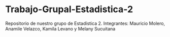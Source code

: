 # Trabajo-Grupal-Estadistica-2
Repositorio de nuestro grupo de Estadística 2. Integrantes: Mauricio Molero, Anamile Velazco, Kamila Levano y Melany Sucuitana
